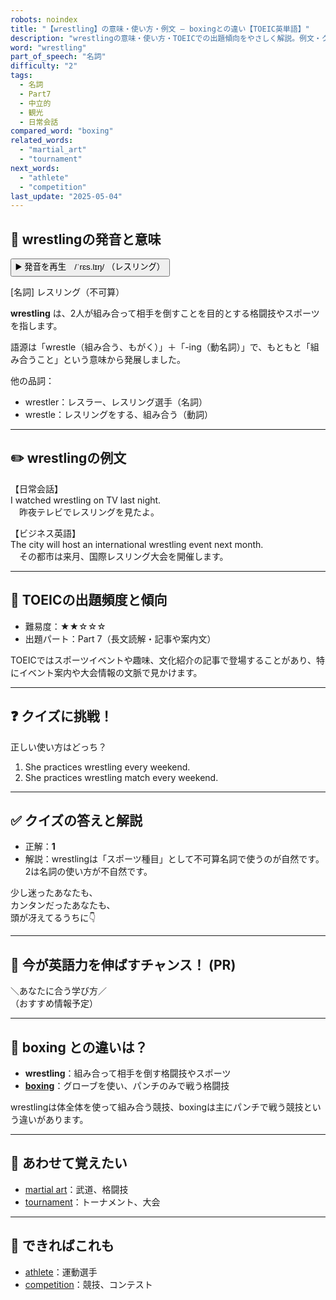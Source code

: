 ```yaml
---
robots: noindex
title: "【wrestling】の意味・使い方・例文 ― boxingとの違い【TOEIC英単語】"
description: "wrestlingの意味・使い方・TOEICでの出題傾向をやさしく解説。例文・クイズ付きでboxingとの違いもわかりやすく学べます。"
word: "wrestling"
part_of_speech: "名詞"
difficulty: "2"
tags:
  - 名詞
  - Part7
  - 中立的
  - 観光
  - 日常会話
compared_word: "boxing"
related_words:
  - "martial_art"
  - "tournament"
next_words:
  - "athlete"
  - "competition"
last_update: "2025-05-04"
---
```


## 🔰 wrestlingの発音と意味

<button class="play-audio" onclick="playTTS('wrestling')">
  <span class="play-audio-main">
    ▶️ 発音を再生　/ˈrɛs.lɪŋ/
  </span>
  <span class="play-audio-sub">
    （レスリング）
  </span>
</button>

[名詞] レスリング（不可算）

**wrestling** は、2人が組み合って相手を倒すことを目的とする格闘技やスポーツを指します。

語源は「wrestle（組み合う、もがく）」＋「-ing（動名詞）」で、もともと「組み合うこと」という意味から発展しました。

他の品詞：  
- wrestler：レスラー、レスリング選手（名詞）
- wrestle：レスリングをする、組み合う（動詞）

---

## ✏️ wrestlingの例文

【日常会話】  
I watched wrestling on TV last night.  
　昨夜テレビでレスリングを見たよ。

【ビジネス英語】  
The city will host an international wrestling event next month.  
　その都市は来月、国際レスリング大会を開催します。

---

## 🎯 TOEICの出題頻度と傾向

- 難易度：★★☆☆☆
- 出題パート：Part 7（長文読解・記事や案内文）

TOEICではスポーツイベントや趣味、文化紹介の記事で登場することがあり、特にイベント案内や大会情報の文脈で見かけます。

---

## ❓ クイズに挑戦！

正しい使い方はどっち？

1. She practices wrestling every weekend.  
2. She practices wrestling match every weekend.

---

## ✅ クイズの答えと解説

- 正解：**1**
- 解説：wrestlingは「スポーツ種目」として不可算名詞で使うのが自然です。2は名詞の使い方が不自然です。

少し迷ったあなたも、  
カンタンだったあなたも、  
頭が冴えてるうちに👇️

---

## 🚀 今が英語力を伸ばすチャンス！ (PR)

<div class="info-center">
＼あなたに合う学び方／<br>  
（おすすめ情報予定）
</div>

---

## 🤔  boxing との違いは？

- **wrestling**：組み合って相手を倒す格闘技やスポーツ
- **[boxing](/word/boxing)**：グローブを使い、パンチのみで戦う格闘技

wrestlingは体全体を使って組み合う競技、boxingは主にパンチで戦う競技という違いがあります。

---

## 🧩 あわせて覚えたい

- [martial art](/word/martial_art)：武道、格闘技
- [tournament](/word/tournament)：トーナメント、大会

---

## 📖 できればこれも

- [athlete](/word/athlete)：運動選手
- [competition](/word/competition)：競技、コンテスト

<!-- cvid: aid08_bid03 -->

